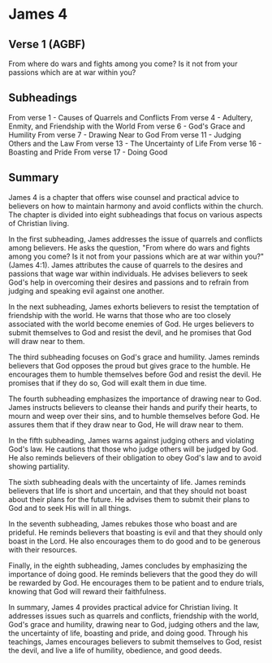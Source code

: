 # James 4

## Verse 1 (AGBF)

From where do wars and fights among you come? Is it not from your passions which are at war within you?

## Subheadings

From verse 1 - Causes of Quarrels and Conflicts
From verse 4 - Adultery, Enmity, and Friendship with the World
From verse 6 - God's Grace and Humility
From verse 7 - Drawing Near to God
From verse 11 - Judging Others and the Law
From verse 13 - The Uncertainty of Life
From verse 16 - Boasting and Pride
From verse 17 - Doing Good

## Summary

James 4 is a chapter that offers wise counsel and practical advice to believers on how to maintain harmony and avoid conflicts within the church. The chapter is divided into eight subheadings that focus on various aspects of Christian living.

In the first subheading, James addresses the issue of quarrels and conflicts among believers. He asks the question, "From where do wars and fights among you come? Is it not from your passions which are at war within you?" (James 4:1). James attributes the cause of quarrels to the desires and passions that wage war within individuals. He advises believers to seek God's help in overcoming their desires and passions and to refrain from judging and speaking evil against one another.

In the next subheading, James exhorts believers to resist the temptation of friendship with the world. He warns that those who are too closely associated with the world become enemies of God. He urges believers to submit themselves to God and resist the devil, and he promises that God will draw near to them.

The third subheading focuses on God's grace and humility. James reminds believers that God opposes the proud but gives grace to the humble. He encourages them to humble themselves before God and resist the devil. He promises that if they do so, God will exalt them in due time.

The fourth subheading emphasizes the importance of drawing near to God. James instructs believers to cleanse their hands and purify their hearts, to mourn and weep over their sins, and to humble themselves before God. He assures them that if they draw near to God, He will draw near to them.

In the fifth subheading, James warns against judging others and violating God's law. He cautions that those who judge others will be judged by God. He also reminds believers of their obligation to obey God's law and to avoid showing partiality.

The sixth subheading deals with the uncertainty of life. James reminds believers that life is short and uncertain, and that they should not boast about their plans for the future. He advises them to submit their plans to God and to seek His will in all things.

In the seventh subheading, James rebukes those who boast and are prideful. He reminds believers that boasting is evil and that they should only boast in the Lord. He also encourages them to do good and to be generous with their resources.

Finally, in the eighth subheading, James concludes by emphasizing the importance of doing good. He reminds believers that the good they do will be rewarded by God. He encourages them to be patient and to endure trials, knowing that God will reward their faithfulness.

In summary, James 4 provides practical advice for Christian living. It addresses issues such as quarrels and conflicts, friendship with the world, God's grace and humility, drawing near to God, judging others and the law, the uncertainty of life, boasting and pride, and doing good. Through his teachings, James encourages believers to submit themselves to God, resist the devil, and live a life of humility, obedience, and good deeds.